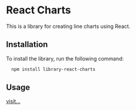 # React Charts

This is a library for creating line charts using React.

## Installation

To install the library, run the following command:

 ```bash
   npm install library-react-charts
```

## Usage
 [visit...](https://library-react-charts-doc.vercel.app/)
